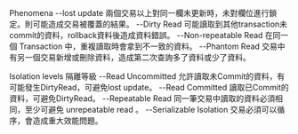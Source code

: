 Phenomena 
--lost update
兩個交易以上對同一欄未更新時，未對欄位進行鎖定。則可能造成交易被覆蓋的結果。
--Dirty Read
可能讀取到其他transaction未commit的資料，rollback資料後造成資料錯誤。
--Non-repeatable Read
在同一個 Transaction 中，重複讀取時會拿到不一致的資料。
--Phantom Read
交易中有另一個交易新增或刪除資料，造成第二次查詢多了資料或少了資料。

Isolation levels 隔離等級
--Read Uncommitted 
允許讀取未Commit的資料，有可能發生DirtyRead，可避免lost update。
--Read Committed 
讀取已Commit的資料，可避免DirtyRead。
--Repeatable Read 
同一筆交易中讀取的資料必須相同，至少可避免 unrepeatable read 。
--Serializable Isolation
交易必須可以循序，會造成重大效能問題。





